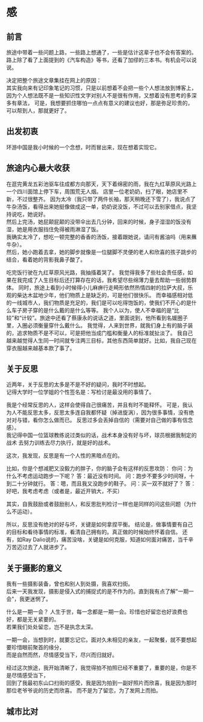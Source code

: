# 感

## 前言

旅途中带着一些问题上路，一些路上想通了，一些是估计这辈子也不会有答案的。  
路上除了看了上面提到的《汽车构造》等书，还看了加缪的三本书。有机会可以说说。

决定把整个旅途文章集挂在网上的原因：   
其实我向来有记印象笔记的习惯，只是以前想着不会把一些个人想法放到博客上，
因为个人想法既不是一些知识性文字对别人不是很有作用，又想着没有思考的多深多有章法，
可是，我想要抓住哪怕一点点有意义的建议也好，那是弥足珍贵的，可以帮到人，那就更好了。

## 出发初衷

环游中国是我小时候的一个念想，时而冒出来，现在想着实现它。

## 旅途内心最大收获

在逛完黄龙五彩池驱车往成都方向那天，天下着绵密的雨，我在九红草原风光路上一个四川面馆上停下车，周围荒无人烟。
店里一位老奶奶，扫了眼，她店里不新，不过很整齐。
因为太冷（我只带了两件长袖，那天稍晚还下雪了），我说点了牛杂汤饭，看得出来她挺像做成这一单，奶奶说没饭，不过可以去别家借点，我坚持说吃，她说好。  
然后上完汤，她屁颠屁颠的没带伞出去几分钟，回来的时候，身子湿湿的饭没有湿，她是用衣服挡住免得被雨淋湿了饭。  
我确实太冷了，想吃一顿完整的香香的汤饭，接着跟她说，请问有酱油吗（用来蘸牛杂）。  
然后，她小跑着去拿，她的脚步就像是一位腿脚不灵便的老人和欣喜的孩子跳步的结合，看着她的背影我鼻子酸了。

吃完饭行驶在九红草原风光路，我抽搐着哭了。
我觉得我多了些社会责任感，如果在我完成了人生目标后还打算存在的话，我希望尽些绵薄力量去帮助一些弱势群体。
同时，旅途上看到小时候得小儿麻痹行走畸形依然热情四射的拉萨大叔，乐观的柴达木盆地少年，他们物质上是缺乏的，可是他们很快乐。
而幸福感相对低的一线城市人，我们物质是充足的，我们是可以吃得饱饭的，使我们不开心的是什么车子房子穿的是什么戴的是什么等等。
我个人以为，使人不幸福的是“比较”和“计较”。旅途中还看了蔡康永的说话之道，里面说到，他所看到名媛圈子里，入圈必须衡量穿什么戴什么。
我觉得，人来到世界，就我们身上有的脑子装的，追求物质不是不可以，可是把他当成门槛和衡量人的标准就扯淡了。
我自己越来越觉得人生同一时间就专注两三目标，其他东西简单就好。比如，我自己现在穿衣服越来越基本款了事了。

## 关于反思

近两年，关于反思的太多是不是不好的疑问，我时不时想起。  
记得大学时一位学姐的个性签名是：写检讨是最没用的事情了。  

我是个经常反思的人，这样会使得自己很痛苦，并且有时不能释怀。
可是，我认为人不能反思太多，反思太多连自我都怀疑（掉进旋涡），因为很多事情，没有绝对对与错，看你怎么做而已。
反思过多会丢掉自信的（需要对自己做的事有信念感）。  
我记得中国一位篮球教练说过类似的话，战术本身没有好与坏，球员根据我制定的战术
去努力训练去尽力执行，就是好的战术。

这次，我发现，反思是有一个人性的黑暗点在的。

比如，你是个想减肥又没毅力的胖子，你的脑子会有这样的反思攻防：
你问：为什么不考虑运动跑步一下呢？
答：最近没有时间。
问：跑步不要多少时间呀，十到二十分钟就行。
答：嗯，而且我又没跑步的鞋子。
问：买一双不就好了？
答：好吧，我考虑考虑（或者是，最近开销大，不买）

其实，自我鼓励或者鼓励别人，和反思批判检讨一样也是同样的问这些问题（为什么不运动）。

所以，反思没有绝对的好与坏，关键是如何拿捏平衡。
结论是，做事情要有自己的目标和看待事情的标准，看清自己拥有的。真正做的时候始终怀着自信。
还有，如Ray Dalio说的，痛苦没啥，关键是如何克服，知道如何面对痛苦，当千辛万苦迈过去了人就进步了。

## 关于摄影的意义

我有一些摄影装备，曾也和别人到处摄，我喜欢扫街。  
后来一天我发现，摄影是侵入式的捕捉式的是不作为的。直到我有点了解"一期一会"，我更迷惘了。

什么是一期一会？
人生于世，每一念都是一期一会。珍惜也好留恋也好浪费也好，都是无关紧要的。  
若果我们处处留恋，岂不是执念太深。

一期一会，当想到时，就要忘记它。面对久未相见的亲友，一起聚餐，就不要想起要珍惜眼前聚首的缘分，  
而是自然而然，尽情感受当下，尽兴而归就好。

经过这次旅途，我开始清晰了，我觉得拍不拍照已经不重要了，重要的是，你是不是尽情感受当下，  
回到了我最初东山口扫街的感受，我是因为拍到一副好照片而欣喜，我是因为那时那位老爷爷说的历史而欣喜。
而不是为了留恋，为了发网上而拍。

## 城市比对


